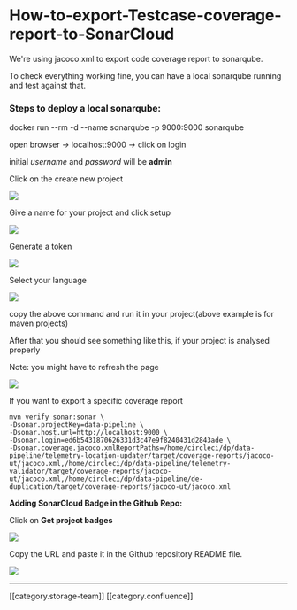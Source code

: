 # How-to-export-Testcase-coverage-report-to-SonarCloud

We're using jacoco.xml to export code coverage report to sonarqube.

To check everything working fine, you can have a local sonarqube running and test against that.

### Steps to deploy a local sonarqube:

docker run --rm -d --name sonarqube -p 9000:9000 sonarqube

open browser → localhost:9000 → click on login

initial _username_ and _password_ will be **admin**

Click on the create new project

![](../../../../DevOpsFull/devops-kn-hw2/images/storage/image2019-11-26\_11-6-24.png)

Give a name for your project and click setup

![](../../../../DevOpsFull/devops-kn-hw2/images/storage/image2019-11-26\_11-7-37.png)

Generate a token

![](../../../../DevOpsFull/devops-kn-hw2/images/storage/image2019-11-26\_11-8-37.png)

Select your language

![](../../../../DevOpsFull/devops-kn-hw2/images/storage/image2019-11-26\_11-11-27.png)

copy the above command and run it in your project(above example is for maven projects)

After that you should see something like this, if your project is analysed properly

Note: you might have to refresh the page

![](../../../../DevOpsFull/devops-kn-hw2/images/storage/image2019-11-26\_11-13-55.png)

If you want to export a specific coverage report

```
mvn verify sonar:sonar \
-Dsonar.projectKey=data-pipeline \
-Dsonar.host.url=http://localhost:9000 \
-Dsonar.login=ed6b5431870626331d3c47e9f8240431d2843ade \
-Dsonar.coverage.jacoco.xmlReportPaths=/home/circleci/dp/data-pipeline/telemetry-location-updater/target/coverage-reports/jacoco-ut/jacoco.xml,/home/circleci/dp/data-pipeline/telemetry-validator/target/coverage-reports/jacoco-ut/jacoco.xml,/home/circleci/dp/data-pipeline/de-duplication/target/coverage-reports/jacoco-ut/jacoco.xml
```

**Adding SonarCloud Badge in the Github Repo:**

Click on **Get project badges**

![](../../../../DevOpsFull/devops-kn-hw2/images/storage/image2019-12-16\_12-54-25.png)

Copy the URL and paste it in the Github repository README file.

![](../../../../DevOpsFull/devops-kn-hw2/images/storage/image2019-12-16\_12-52-33.png)

***

\[\[category.storage-team]] \[\[category.confluence]]
